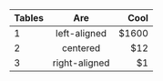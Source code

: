 | Tables   |      Are      |  Cool |
|----------|:-------------:|------:|
| 1|  left-aligned | $1600 |
| 2 |    centered   |   $12 |
| 3 | right-aligned |    $1 |
